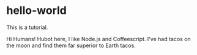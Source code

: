 # hello-world
This is a tutorial.

Hi Humans! 
Hubot here, I like Node.js and Coffeescript. I've had tacos on the moon and find them far superior to Earth tacos.
